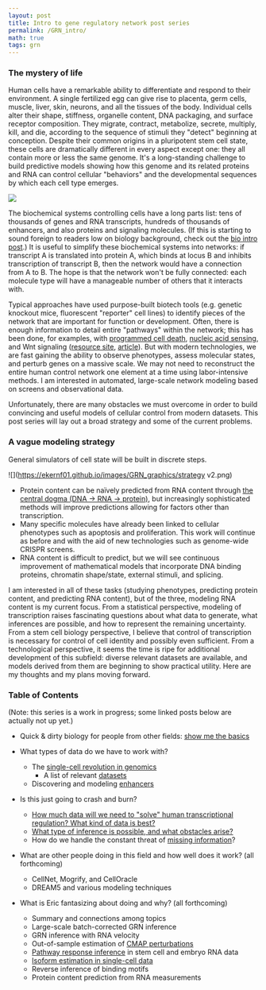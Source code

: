 ```yaml
---
layout: post
title: Intro to gene regulatory network post series
permalink: /GRN_intro/
math: true
tags: grn
---
```


### The mystery of life 

Human cells have a remarkable ability to differentiate and respond to their environment. A single fertilized egg can give rise to placenta, germ cells, muscle, liver, skin, neurons, and all the tissues of the body. Individual cells alter their shape, stiffness, organelle content, DNA packaging, and surface receptor composition. They migrate, contract, metabolize, secrete, multiply, kill, and die, according to the sequence of stimuli they "detect" beginning at conception. Despite their common origins in a pluripotent stem cell state, these cells are dramatically different in every aspect except one: they all contain more or less the same genome. It's a long-standing challenge to build predictive models showing how this genome and its related proteins and RNA can control cellular "behaviors" and the developmental sequences by which each cell type emerges.

![](https://ekernf01.github.io/images/GRN_graphics/differentiate.png)

The biochemical systems controlling cells have a long parts list: tens of thousands of genes and RNA transcripts, hundreds of thousands of enhancers, and also proteins and signaling molecules. (If this is starting to sound foreign to readers low on biology background, check out the [bio intro post](https://ekernf01.github.io/bio_intro/).) It is useful to simplify these biochemical systems into networks: if transcript A is translated into protein A, which binds at locus B and inhibits transcription of transcript B, then the network would have a connection from A to B. The hope is that the network won't be fully connected: each molecule type will have a manageable number of others that it interacts with. 

Typical approaches have used purpose-built biotech tools (e.g. genetic knockout mice, fluorescent "reporter" cell lines) to identify pieces of the network that are important for function or development. Often, there is enough information to detail entire "pathways" within the network; this has been done, for examples, with [programmed cell death](https://www.ncbi.nlm.nih.gov/pmc/articles/PMC2117903/), [nucleic acid sensing](https://www.cell.com/action/showPdf?pii=S1074-7613%2816%2930107-8), and Wnt signaling ([resource site](http://web.stanford.edu/group/nusselab/cgi-bin/wnt/), [article](http://web.stanford.edu/group/nusselab/cgi-bin/wnt/sites/default/files/reviews/Cell%202012%20Clevers.pdf)). But with modern technologies, we are fast gaining the ability to observe phenotypes, assess molecular states, and perturb genes on a massive scale. We may not need to reconstruct the entire human control network one element at a time using labor-intensive methods. I am interested in automated, large-scale network modeling based on screens and observational data. 

Unfortunately, there are many obstacles we must overcome in order to build convincing and useful models of cellular control from modern datasets. This post series will lay out a broad strategy and some of the current problems.

### A vague modeling strategy

General simulators of cell state will be built in discrete steps. 

![](https://ekernf01.github.io/images/GRN_graphics/strategy v2.png)


- Protein content can be naïvely predicted from RNA content through [the central dogma (DNA -> RNA -> protein)](https://ekernf01.github.io/bio_intro/), but increasingly sophisticated methods will improve predictions allowing for factors other than transcription. 
- Many specific molecules have already been linked to cellular phenotypes such as apoptosis and proliferation. This work will continue as before and with the aid of new technologies such as genome-wide CRISPR screens. 
- RNA content is difficult to predict, but we will see continuous improvement of mathematical models that incorporate DNA binding proteins, chromatin shape/state, external stimuli, and splicing. 

I am interested in all of these tasks (studying phenotypes, predicting protein content, and predicting RNA content), but of the three, modeling RNA content is my current focus. From a statistical perspective, modeling of transcription raises fascinating questions about what data to generate, what inferences are possible, and how to represent the remaining uncertainty. From a stem cell biology perspective, I believe that control of transcription is necessary for control of cell identity and possibly even sufficient. From a technological perspective, it seems the time is ripe for additional development of this subfield: diverse relevant datasets are available, and models derived from them are beginning to show practical utility. Here are my thoughts and my plans moving forward.

### Table of Contents

(Note: this series is a work in progress; some linked posts below are actually not up yet.)

- Quick & dirty biology for people from other fields: [show me the basics](https://ekernf01.github.io/bio_intro)
- What types of data do we have to work with?
    - The [single-cell revolution in genomics](https://ekernf01.github.io/GRN_sc_rev)
        - A list of relevant [datasets](https://ekernf01.github.io/GRN_datasets)
    - Discovering and modeling [enhancers](https://ekernf01.github.io/GRN_enhancers)
- Is this just going to crash and burn?
  
    - [How much data will we need to "solve" human transcriptional regulation? What kind of data is best?](https://ekernf01.github.io/GRN_akutsu)
    - [What type of inference is possible, and what obstacles arise?](https://ekernf01.github.io/GRN_stat_issues)
    - How do we handle the constant threat of [missing information](https://ekernf01.github.io/GRN_missing/)?

- What are other people doing in this field and how well does it work? (all forthcoming)
    - CellNet, Mogrify, and CellOracle
    - DREAM5 and various modeling techniques


- What is Eric fantasizing about doing and why? (all forthcoming)
    - Summary and connections among topics 
    - Large-scale batch-corrected GRN inference
    - GRN inference with RNA velocity
    - Out-of-sample estimation of [CMAP perturbations](https://ekernf01.github.io/GRN_cmap)
    - [Pathway response inference](https://ekernf01.github.io/GRN_dev_progeny) in stem cell and embryo RNA data
    - [Isoform estimation in single-cell data](https://ekernf01.github.io/GRN_isoforms)
    - Reverse inference of binding motifs
    - Protein content prediction from RNA measurements

